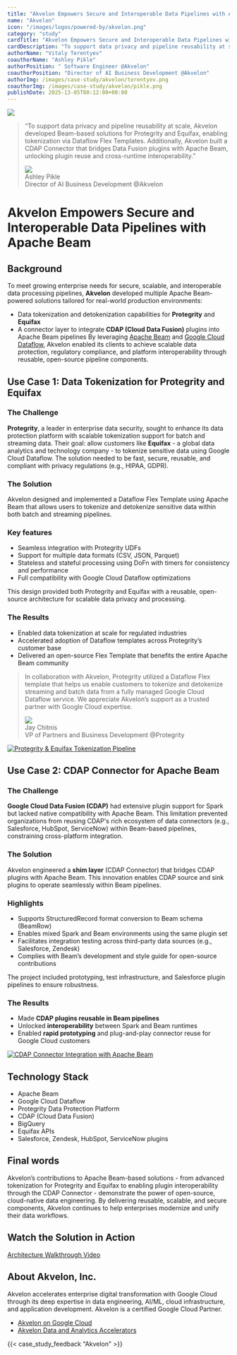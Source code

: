 ```yaml
---
title: "Akvelon Empowers Secure and Interoperable Data Pipelines with Apache Beam"
name: "Akvelon"
icon: "/images/logos/powered-by/akvelon.png"
category: "study"
cardTitle: "Akvelon Empowers Secure and Interoperable Data Pipelines with Apache Beam"
cardDescription: "To support data privacy and pipeline reusability at scale, Akvelon developed Beam-based solutions for Protegrity and Equifax, enabling tokenization via Dataflow Flex Templates. Additionally, Akvelon built a CDAP Connector that bridges Data Fusion plugins with Apache Beam, unlocking plugin reuse and cross-runtime interoperability."
authorName: "Vitaly Terentyev"
coauthorName: "Ashley Pikle"
authorPosition: " Software Engineer @Akvelon"
coauthorPosition: "Director of AI Business Development @Akvelon"
authorImg: /images/case-study/akvelon/terentyev.png
coauthorImg: /images/case-study/akvelon/pikle.png
publishDate: 2025-13-05T00:12:00+00:00
---
```

<!--
Licensed under the Apache License, Version 2.0 (the "License");
you may not use this file except in compliance with the License.
You may obtain a copy of the License at

http://www.apache.org/licenses/LICENSE-2.0

Unless required by applicable law or agreed to in writing, software
distributed under the License is distributed on an "AS IS" BASIS,
WITHOUT WARRANTIES OR CONDITIONS OF ANY KIND, either express or implied.
See the License for the specific language governing permissions and
limitations under the License.
-->
<div class="case-study-opinion">
    <div class="case-study-opinion-img">
        <img src="/images/logos/powered-by/akvelon.png"/>
    </div>
    <blockquote class="case-study-quote-block">
      <p class="case-study-quote-text">
        “To support data privacy and pipeline reusability at scale, Akvelon developed Beam-based solutions for Protegrity and Equifax, enabling tokenization via Dataflow Flex Templates. Additionally, Akvelon built a CDAP Connector that bridges Data Fusion plugins with Apache Beam, unlocking plugin reuse and cross-runtime interoperability.”
      </p>
      <div class="case-study-quote-author">
        <div class="case-study-quote-author-img">
            <img src="/images/case-study/akvelon/pikle.png">
        </div>
        <div class="case-study-quote-author-info">
            <div class="case-study-quote-author-name">
              Ashley Pikle
            </div>
            <div class="case-study-quote-author-position">
              Director of AI Business Development @Akvelon
            </div>
        </div>
      </div>
    </blockquote>
</div>
<div class="case-study-post">

# Akvelon Empowers Secure and Interoperable Data Pipelines with Apache Beam

## Background

To meet growing enterprise needs for secure, scalable, and interoperable data processing
pipelines, **Akvelon** developed multiple Apache Beam-powered solutions tailored for real-world
production environments:
- Data tokenization and detokenization capabilities for **Protegrity** and **Equifax**
- A connector layer to integrate **CDAP (Cloud Data Fusion)** plugins into Apache Beam
pipelines
By leveraging [Apache Beam](https://beam.apache.org/) and [Google Cloud Dataflow](https://cloud.google.com/products/dataflow?hl=en), Akvelon enabled its clients to
achieve scalable data protection, regulatory compliance, and platform interoperability through
reusable, open-source pipeline components.

## Use Case 1: Data Tokenization for Protegrity and Equifax

### The Challenge

**Protegrity**, a leader in enterprise data security, sought to enhance its data protection platform with scalable tokenization support for batch and streaming data. Their goal: allow customers like **Equifax** - a global data analytics and technology company - to tokenize sensitive data using Google Cloud Dataflow. The solution needed to be fast, secure, reusable, and compliant with privacy regulations (e.g., HIPAA, GDPR).

### The Solution

Akvelon designed and implemented a Dataflow Flex Template using Apache Beam that allows
users to tokenize and detokenize sensitive data within both batch and streaming pipelines.

### Key features
- Seamless integration with Protegrity UDFs
- Support for multiple data formats (CSV, JSON, Parquet)
- Stateless and stateful processing using DoFn with timers for consistency and
performance
- Full compatibility with Google Cloud Dataflow optimizations

This design provided both Protegrity and Equifax with a reusable, open-source architecture for
scalable data privacy and processing.

### The Results
- Enabled data tokenization at scale for regulated industries
- Accelerated adoption of Dataflow templates across Protegrity’s customer base
- Delivered an open-source Flex Template that benefits the entire Apache Beam
community

<blockquote class="case-study-quote-block case-study-quote-wrapped">
  <p class="case-study-quote-text">
    In collaboration with Akvelon, Protegrity utilized a Dataflow Flex template that helps us enable customers to tokenize and detokenize streaming and batch data from a fully managed Google Cloud Dataflow service. We appreciate Akvelon’s support as a trusted partner with Google Cloud expertise.
  </p>
  <div class="case-study-quote-author">
    <div class="case-study-quote-author-img">
        <img src="/images/case-study/akvelon/chitnis.png">
    </div>
    <div class="case-study-quote-author-info">
        <div class="case-study-quote-author-name">
          Jay Chitnis
        </div>
        <div class="case-study-quote-author-position">
          VP of Partners and Business Development @Protegrity
        </div>
    </div>
  </div>
</blockquote>

<div class="post-scheme">
    <a href="/images/case-study/akvelon/diagram-01.png" target="_blank" title="Click to enlarge">
        <img src="/images/case-study/akvelon/diagram-01.png" alt="Protegrity & Equifax Tokenization Pipeline">
    </a>
</div>

## Use Case 2: CDAP Connector for Apache Beam

### The Challenge

**Google Cloud Data Fusion (CDAP)** had extensive plugin support for Spark but lacked native
compatibility with Apache Beam. This limitation prevented organizations from reusing CDAP's
rich ecosystem of data connectors (e.g., Salesforce, HubSpot, ServiceNow) within Beam-based
pipelines, constraining cross-platform integration.

### The Solution

Akvelon engineered a **shim layer** (CDAP Connector) that bridges CDAP plugins with Apache
Beam. This innovation enables CDAP source and sink plugins to operate seamlessly within
Beam pipelines.

### Highlights

- Supports StructuredRecord format conversion to Beam schema (BeamRow)
- Enables mixed Spark and Beam environments using the same plugin set
- Facilitates integration testing across third-party data sources (e.g., Salesforce, Zendesk)
- Complies with Beam’s development and style guide for open-source contributions

The project included prototyping, test infrastructure, and Salesforce plugin pipelines to ensure robustness.

### The Results

- Made **CDAP plugins reusable in Beam pipelines**
- Unlocked **interoperability** between Spark and Beam runtimes
- Enabled **rapid prototyping** and plug-and-play connector reuse for Google Cloud
customers

<div class="post-scheme">
    <a href="/images/case-study/akvelon/diagram-02.png" target="_blank" title="Click to enlarge">
        <img src="/images/case-study/akvelon/diagram-02.png" alt="CDAP Connector Integration with Apache Beam">
    </a>
</div>

## Technology Stack

- Apache Beam
- Google Cloud Dataflow
- Protegrity Data Protection Platform
- CDAP (Cloud Data Fusion)
- BigQuery
- Equifax APIs
- Salesforce, Zendesk, HubSpot, ServiceNow plugins

## Final words

Akvelon’s contributions to Apache Beam-based solutions - from advanced tokenization for
Protegrity and Equifax to enabling plugin interoperability through the CDAP Connector -
demonstrate the power of open-source, cloud-native data engineering. By delivering reusable,
scalable, and secure components, Akvelon continues to help enterprises modernize and unify
their data workflows.

## Watch the Solution in Action

[Architecture Walkthrough Video ](https://www.youtube.com/watch?v=IQIzdfNIAHk)

## About Akvelon, Inc.

Akvelon accelerates enterprise digital transformation with Google Cloud through its deep
expertise in data engineering, AI/ML, cloud infrastructure, and application development. Akvelon is a certified Google Cloud Partner.
- [Akvelon on Google Cloud](https://cloud.google.com/find-a-partner/partner/akvelon)
- [Akvelon Data and Analytics Accelerators](https://github.com/akvelon/DnA_accelerators)

{{< case_study_feedback "Akvelon" >}}

</div>
<div class="clear-nav"></div>

